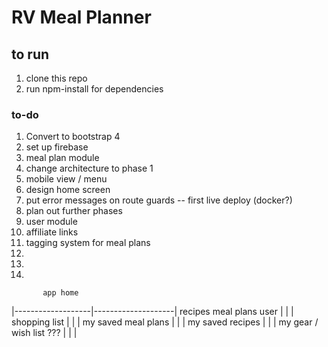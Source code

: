 # RV Meal Planner


## to run
1. clone this repo
2. run npm-install for dependencies

### to-do
1. Convert to bootstrap 4
2. set up firebase
3. meal plan module
4. change architecture to phase 1
5. mobile view / menu
6. design home screen
7. put error messages on route guards
  -- first live deploy (docker?)
8. plan out further phases
9. user module
10. affiliate links
11. tagging system for meal plans
12. 
13. 
14.


           app home 
|-------------------|--------------------|
recipes         meal plans              user
    |                 |                  | shopping list
    |                 |                  | my saved meal plans
    |                 |                  | my saved recipes
    |                 |                  | my gear / wish list ???
    |                 |                  |